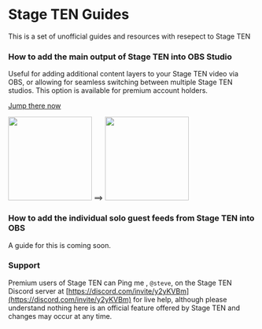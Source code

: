 # Stage TEN Guides

This is a set of unofficial guides and resources with resepect to Stage TEN

### How to add the main output of Stage TEN into OBS Studio

Useful for adding additional content layers to your Stage TEN video via OBS, or allowing for seamless switching between multiple Stage TEN studios.  This option is available for premium account holders.

[Jump there now](https://github.com/steveseguin/StageTEN-Guides/blob/main/publishing-to-OBS.md) 

<img src="https://user-images.githubusercontent.com/2575698/203503355-5e535be4-810b-4f47-ab9f-bd56465c85bd.png" width="170" /> ==> <img src="https://user-images.githubusercontent.com/2575698/203494522-90279f82-b99b-44f6-9851-90000c7a6835.png" height="170" />

### How to add the individual solo guest feeds from Stage TEN into OBS

A guide for this is coming soon.


### Support
Premium users of Stage TEN can Ping me , `@steve`,  on the Stage TEN Discord server at [https://discord.com/invite/y2yKVBm](https://discord.com/invite/y2yKVBm) for live help, although please understand nothing here is an official feature offered by Stage TEN and changes may occur at any time.

